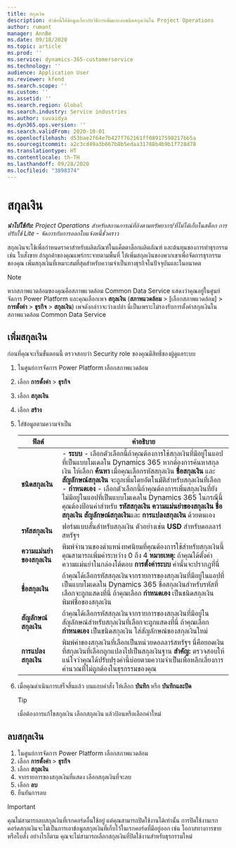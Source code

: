 ```yaml
---
title: สกุลเงิน
description: หัวข้อนี้ให้ข้อมูลเกี่ยวกับวิธีการเพิ่มและลบชนิดสกุลเงินใน Project Operations
author: rumant
manager: AnnBe
ms.date: 09/18/2020
ms.topic: article
ms.prod: ''
ms.service: dynamics-365-customerservice
ms.technology: ''
audience: Application User
ms.reviewer: kfend
ms.search.scope: ''
ms.custom: ''
ms.assetid: ''
ms.search.region: Global
ms.search.industry: Service industries
ms.author: suvaidya
ms.dyn365.ops.version: ''
ms.search.validFrom: 2020-10-01
ms.openlocfilehash: d53bae2f64e7b427f762161ff08917598217bb5a
ms.sourcegitcommit: a2c3cd49a3b667b8b5edaa31788b4b9b1f728d78
ms.translationtype: HT
ms.contentlocale: th-TH
ms.lasthandoff: 09/28/2020
ms.locfileid: "3898374"
---
```

# <a name="currency"></a>สกุลเงิน

_**นำไปใช้กับ:** Project Operations สำหรับสถานการณ์ที่อิงตามทรัพยากร/ที่ไม่ได้เก็บในสต็อก การปรับใช้ Lite - จัดการกับการออกใบแจ้งหนี้ชั่วคราว_

สกุลเงินจะใช้เพื่อกำหนดราคาสำหรับผลิตภัณฑ์ในแค็ตตาล็อกผลิตภัณฑ์ และต้นทุนของการทำธุรกรรม เช่น ใบสั่งขาย ถ้าลูกค้าของคุณแพร่กระจายตามพื้นที่ ให้เพิ่มสกุลเงินของพวกเขาเพื่อจัดการธุรกรรมของคุณ เพิ่มสกุลเงินที่เหมาะสมที่สุดสำหรับความจำเป็นทางธุรกิจในปัจจุบันและในอนาคต  

> [!NOTE]
> หากสภาพแวดล้อมของคุณคือสภาพแวดล้อม Common Data Service แสดงว่าคุณอยู่ในศูนย์จัดการ Power Platform และคุณเลือกเพจ **สกุลเงิน** (**สภาพแวดล้อม** > [เลือกสภาพแวดล้อม] > **การตั้งค่า** > **ธุรกิจ** > **สกุลเงิน**) เพจดังกล่าวจะว่างเปล่า นี่เป็นเพราะไม่รองรับการตั้งค่าสกุลเงินในสภาพแวดล้อม Common Data Service

## <a name="add-a-currency"></a>เพิ่มสกุลเงิน  
ก่อนที่คุณจะเริ่มขั้นตอนนี้ ตรวจสอบว่า Security role ของคุณมีสิทธิ์ของผู้ดูแลระบบ 

1. ในศูนย์การจัดการ Power Platform เลือกสภาพแวดล้อม 
2. เลือก **การตั้งค่า** > **ธุรกิจ**
3. เลือก **สกุลเงิน**  
4. เลือก **สร้าง**  
5. ใส่ข้อมูลตามความจำเป็น  


   |          ฟิลด์          |                                                                                                                                                                                                                                                                                                                                                                            คำอธิบาย                                                                                                                                                                                                                                                                                                                                                                            |
   |-------------------------|-------------------------------------------------------------------------------------------------------------------------------------------------------------------------------------------------------------------------------------------------------------------------------------------------------------------------------------------------------------------------------------------------------------------------------------------------------------------------------------------------------------------------------------------------------------------------------------------------------------------------------------------------------------------------------------------------------------------------------------------------------------------|
   |    **ชนิดสกุลเงิน**    | - **ระบบ** - เลือกตัวเลือกนี้ถ้าคุณต้องการใช้สกุลเงินที่มีอยู่ในแอปที่เป็นแบบโมเดลใน Dynamics 365  หากต้องการค้นหาสกุลเงิน ให้เลือก **ค้นหา** เมื่อคุณเลือกรหัสสกุลเงิน **ชื่อสกุลเงิน** และ **สัญลักษณ์สกุลเงิน** จะถูกเพิ่มโดยอัตโนมัติสำหรับสกุลเงินที่เลือก<br />- **กำหนดเอง** - เลือกตัวเลือกนี้ถ้าคุณต้องการเพิ่มสกุลเงินที่ยังไม่มีอยู่ในแอปที่เป็นแบบโมเดลใน Dynamics 365  ในกรณีนี้ คุณต้องป้อนค่าสำหรับ **รหัสสกุลเงิน** **ความแม่นยำของสกุลเงิน** **ชื่อสกุลเงิน** **สัญลักษณ์สกุลเงิน**และ **การแปลงสกุลเงิน** ด้วยตนเอง |
   |    **รหัสสกุลเงิน**    |                                                                                                                                                                                                                                                                                                                                            ฟอร์มแบบสั้นสำหรับสกุลเงิน ตัวอย่างเช่น **USD** สำหรับดอลลาร์สหรัฐฯ                                                                                                                                                                                                                                                                                                                                            |
   | **ความแม่นยำของสกุลเงิน**  |                                                                                                                                                                                  พิมพ์จำนวนของตำแหน่งทศนิยมที่คุณต้องการใช้สำหรับสกุลเงินนี้  คุณสามารถเพิ่มค่าระหว่าง 0 ถึง 4 **หมายเหตุ:**  ถ้าคุณได้ตั้งค่าความแม่นยำในกล่องโต้ตอบ **การตั้งค่าระบบ** ค่านั้นจะปรากฏที่นี่                                                                                                                                                                                  |
   |    **ชื่อสกุลเงิน**    |                                                                                                                                                                                                                                         ถ้าคุณได้เลือกรหัสสกุลเงินจากรายการของสกุลเงินที่มีอยู่ในแอปที่เป็นแบบโมเดลใน Dynamics 365 ชื่อสกุลเงินสำหรับรหัสที่เลือกจะถูกแสดงที่นี่ ถ้าคุณเลือก **กำหนดเอง** เป็นชนิดสกุลเงิน พิมพ์ชื่อของสกุลเงิน                                                                                                                                                                                                                                          |
   |   **สัญลักษณ์สกุลเงิน**   |                                                                                                                                                                                                                                                                      ถ้าคุณได้เลือกรหัสสกุลเงินจากรายการของสกุลเงินที่มีอยู่ใน สัญลักษณ์สำหรับสกุลเงินที่เลือกจะถูกแสดงที่นี่ ถ้าคุณเลือก **กำหนดเอง** เป็นชนิดสกุลเงิน ใส่สัญลักษณ์ของสกุลเงินใหม่                                                                                                                                                                                                                                                                       |
   | **การแปลงสกุลเงิน** |                                                                                                                                                                                                                                     พิมพ์ค่าของสกุลเงินที่เลือกเป็นหน่วยดอลลาร์สหรัฐฯ นี่คือยอดเงินที่สกุลเงินที่เลือกถูกแปลงไปเป็นสกุลเงินฐาน **สำคัญ:**  ตรวจสอบให้แน่ใจว่าคุณได้ปรับปรุงค่านี้บ่อยตามความจำเป็นเพื่อหลีกเลี่ยงการคำนวณที่ไม่ถูกต้องในธุรกรรมของคุณ                                                                                                                                                                                                                                      |


6. เมื่อคุณดำเนินการเสร็จสิ้นแล้ว บนแถบคำสั่ง ให้เลือก **บันทึก** หรือ **บันทึกและปิด**  

   > [!TIP]
   >  เมื่อต้องการแก้ไขสกุลเงิน เลือกสกุลเงิน แล้วป้อนหรือเลือกค่าใหม่  

## <a name="delete-a-currency"></a>ลบสกุลเงิน  

1. ในศูนย์การจัดการ Power Platform เลือกสภาพแวดล้อม 
2. เลือก **การตั้งค่า** > **ธุรกิจ**
3. เลือก **สกุลเงิน**  
4. จากรายการของสกุลเงินที่แสดง เลือกสกุลเงินที่จะลบ  
5. เลือก **ลบ**  
6. ยืนยันการลบ  

> [!IMPORTANT]
>  คุณไม่สามารถลบสกุลเงินที่เรกคอร์ดอื่นใช้อยู่ แต่คุณสามารถปิดใช้งานได้เท่านั้น การปิดใช้งานเรกคอร์ดสกุลเงินจะไม่เป็นการเอาข้อมูลสกุลเงินที่เก็บไว้ในเรกคอร์ดที่มีอยู่ออก เช่น โอกาสทางการขาย หรือใบสั่ง อย่างไรก็ตาม คุณจะไม่สามารถเลือกสกุลเงินที่ปิดใช้งานสำหรับธุรกรรมใหม่  
